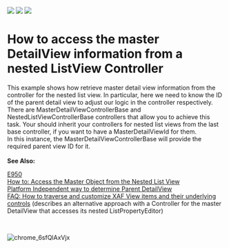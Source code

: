 <!-- default badges list -->
![](https://img.shields.io/endpoint?url=https://codecentral.devexpress.com/api/v1/VersionRange/128586932/22.2.5%2B)
[![](https://img.shields.io/badge/Open_in_DevExpress_Support_Center-FF7200?style=flat-square&logo=DevExpress&logoColor=white)](https://supportcenter.devexpress.com/ticket/details/E1012)
[![](https://img.shields.io/badge/📖_How_to_use_DevExpress_Examples-e9f6fc?style=flat-square)](https://docs.devexpress.com/GeneralInformation/403183)
<!-- default badges end -->
# How to access the master DetailView information from a nested ListView Controller


<p>This example shows how retrieve master detail view information from the controller for the nested list view. In particular, here we need to know the ID of the parent detail view to adjust our logic in the controller respectively.<br> There are MasterDetailViewControllerBase and NestedListViewControllerBase controllers that allow you to achieve this task. Your should inherit your controllers for nested list views from the last base controller, if you want to have a MasterDetailViewId for them.<br> In this instance, the MasterDetailViewControllerBase will provide the required parent view ID for it.<br><br><strong>See Also:</strong></p>
<p>
<a href="https://github.com/DevExpress-Examples/how-to-access-the-master-object-from-the-nested-list-view-e950">E950</a><br>
<a href="http://documentation.devexpress.com/#Xaf/CustomDocument3161">How to: Access the Master Object from the Nested List View</a><br> <a href="https://www.devexpress.com/Support/Center/p/Q138613">Platform Independent way to determine Parent DetailView</a><br>
<a href="https://www.devexpress.com/Support/Center/p/KA18895">FAQ: How to traverse and customize XAF View items and their underlying controls</a> (describes an alternative approach with a Controller for the master DetailView that accesses its nested ListPropertyEditor)</p>

<br/>

![chrome_6sfQlAxVjx](https://user-images.githubusercontent.com/14300209/232497611-742c1cb4-6b9e-4a7c-9236-15fa4f20de0b.gif)


